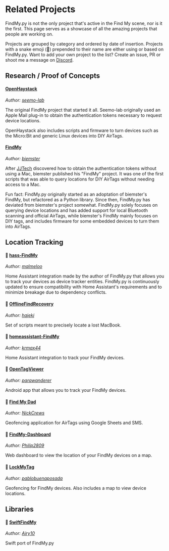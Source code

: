 # Related Projects

FindMy.py is not the only project that's active in the Find My scene, nor is it the first.
This page serves as a showcase of all the amazing projects that people are working on.

Projects are grouped by category and ordered by date of insertion.
Projects with a snake emoji (🐍) prepended to their name are either using or based on FindMy.py.
Want to add your own project to the list?
Create an issue, PR or shoot me a message on [Discord](https://discord.gg/EF6UCG2TF6).

## Research / Proof of Concepts

#### [OpenHaystack](https://github.com/seemoo-lab/openhaystack/)

_Author: [seemo-lab](https://github.com/seemo-lab)_

The original FindMy project that started it all. Seemo-lab originally used an Apple Mail plug-in to
obtain the authentication tokens necessary to request device locations.

OpenHaystack also includes scripts and firmware to turn devices such as the Micro:Bit and
generic Linux devices into DIY AirTags.

#### [FindMy](https://github.com/beimster/FindMy/)

_Author: [biemster](https://github.com/biemster)_

After [JJTech](https://github.com/JJTech0130/) discovered how to obtain the authentication tokens
without using a Mac, biemster published his "FindMy" project. It was one of the first scripts that was
able to query locations for DIY AirTags without needing access to a Mac.

Fun fact: FindMy.py originally started as an adoptation of biemster's FindMy, but refactored as a Python library.
Since then, FindMy.py has deviated from biemster's project somewhat. FindMy.py solely focuses on querying device locations
and has added support for local Bluetooth scanning and official AirTags, while biemster's FindMy mainly focuses on
DIY tags, and includes firmware for some embedded devices to turn them into AirTags.

## Location Tracking

#### 🐍 [hass-FindMy](https://github.com/malmeloo/hass-FindMy)

_Author: [malmeloo](https://github.com/malmeloo/)_

Home Assistant integration made by the author of FindMy.py that allows you to track your devices as device tracker entities.
FindMy.py is continuously updated to ensure compatibility with Home Assistant's requirements and to minimize breakage
due to dependency conflicts.

#### 🐍 [OfflineFindRecovery](https://github.com/hajekj/OfflineFindRecovery)

_Author: [hajekj](https://github.com/hajekj/)_

Set of scripts meant to precisely locate a lost MacBook.

#### 🐍 [homeassistant-FindMy](https://github.com/krmax44/homeassistant-findmy)

_Author: [krmax44](https://github.com/krmax44/)_

Home Assistant integration to track your FindMy devices.

#### 🐍 [OpenTagViewer](https://github.com/parawanderer/OpenTagViewer)

_Author: [parawanderer](https://github.com/parawanderer/)_

Android app that allows you to track your FindMy devices.

#### 🐍 [Find My Dad](https://github.com/NickCrews/findmydad)

_Author: [NickCrews](https://github.com/NickCrews/)_

Geofencing application for AirTags using Google Sheets and SMS.

#### 🐍 [FindMy-Dashboard](https://github.com/Philip2809/FindMy-Dashboard)

_Author: [Philip2809](https://github.com/Philip2809/)_

Web dashboard to view the location of your FindMy devices on a map.

#### 🐍 [LockMyTag](https://github.com/pablobuenaposada/LockMyTag)

_Author: [pablobuenaposada](https://github.com/pablobuenaposada/)_

Geofencing for FindMy devices. Also includes a map to view device locations.

## Libraries

#### 🐍 [SwiftFindMy](https://github.com/airy10/SwiftFindMy)

_Author: [Airy10](https://github.com/airy10/)_

Swift port of FindMy.py
